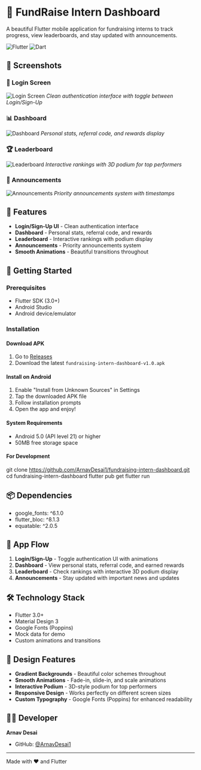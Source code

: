 # 📱 FundRaise Intern Dashboard

A beautiful Flutter mobile application for fundraising interns to track progress, view leaderboards, and stay updated with announcements.

![Flutter](https://img.shields.io/badge/Flutter-%2302569B.svg?style=for-the-badge&logo=Flutter&logoColor=white)
![Dart](https://img.shields.io/badge/dart-%230175C2.svg?style=for-the-badge&logo=dart&logoColor=white)

## 📱 Screenshots

### 🔐 Login Screen
![Login Screen](screenshots/login.png)
*Clean authentication interface with toggle between Login/Sign-Up*

### 📊 Dashboard
![Dashboard](screenshots/dashboard.png)
*Personal stats, referral code, and rewards display*

### 🏆 Leaderboard
![Leaderboard](screenshots/leaderboard.png)
*Interactive rankings with 3D podium for top performers*

### 📢 Announcements
![Announcements](screenshots/announcements.png)
*Priority announcements system with timestamps*

## 🎯 Features

- **Login/Sign-Up UI** - Clean authentication interface
- **Dashboard** - Personal stats, referral code, and rewards
- **Leaderboard** - Interactive rankings with podium display
- **Announcements** - Priority announcements system
- **Smooth Animations** - Beautiful transitions throughout

## 🚀 Getting Started

### Prerequisites
- Flutter SDK (3.0+)
- Android Studio
- Android device/emulator

### Installation

#### Download APK
1. Go to [Releases](https://github.com/ArnavDesai1/fundraising-intern-dashboard/releases)
2. Download the latest `fundraising-intern-dashboard-v1.0.apk`

#### Install on Android
1. Enable "Install from Unknown Sources" in Settings
2. Tap the downloaded APK file
3. Follow installation prompts
4. Open the app and enjoy!

#### System Requirements
- Android 5.0 (API level 21) or higher
- 50MB free storage space

#### For Development
git clone https://github.com/ArnavDesai1/fundraising-intern-dashboard.git
cd fundraising-intern-dashboard
flutter pub get
flutter run

## 📦 Dependencies
- google_fonts: ^6.1.0
- flutter_bloc: ^8.1.3
- equatable: ^2.0.5

## 📱 App Flow
1. **Login/Sign-Up** - Toggle authentication UI with animations
2. **Dashboard** - View personal stats, referral code, and earned rewards
3. **Leaderboard** - Check rankings with interactive 3D podium display
4. **Announcements** - Stay updated with important news and updates

## 🛠️ Technology Stack
- Flutter 3.0+
- Material Design 3
- Google Fonts (Poppins)
- Mock data for demo
- Custom animations and transitions

## 🎨 Design Features
- **Gradient Backgrounds** - Beautiful color schemes throughout
- **Smooth Animations** - Fade-in, slide-in, and scale animations
- **Interactive Podium** - 3D-style podium for top performers
- **Responsive Design** - Works perfectly on different screen sizes
- **Custom Typography** - Google Fonts (Poppins) for enhanced readability

## 👨‍💻 Developer
**Arnav Desai**
- GitHub: [@ArnavDesai1](https://github.com/ArnavDesai1)

---
Made with ❤️ and Flutter

